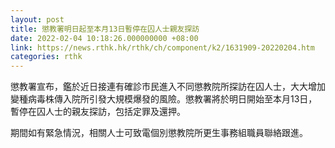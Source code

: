 ```yaml
---
layout: post
title: 懲教署明日起至本月13日暫停在囚人士親友探訪
date: 2022-02-04 10:18:26.000000000 +08:00
link: https://news.rthk.hk/rthk/ch/component/k2/1631909-20220204.htm
categories: rthk
---
```


懲教署宣布，鑑於近日接連有確診市民進入不同懲教院所探訪在囚人士，大大增加變種病毒株傳入院所引發大規模爆發的風險。懲教署將於明日開始至本月13日，暫停在囚人士的親友探訪，包括定罪及還押。

期間如有緊急情況，相關人士可致電個別懲教院所更生事務組職員聯絡跟進。
